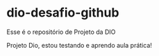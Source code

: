 # dio-desafio-github
Esse é o repositório de Projeto da DIO

Projeto Dio, estou testando e aprendo aula prática!
